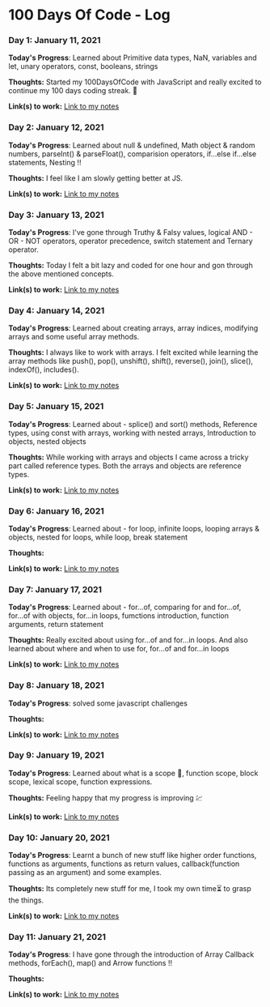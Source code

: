 # 100 Days Of Code - Log

### Day 1: January 11, 2021

**Today's Progress**: Learned about Primitive data types, NaN, variables and let, unary operators, const, booleans, strings

**Thoughts:** Started my 100DaysOfCode with JavaScript and really excited to continue my 100 days coding streak. 💖

**Link(s) to work:** [Link to my notes](https://www.notion.so/DAY-1-b0023daac94c4a0abb54e3ec5df55054)

### Day 2: January 12, 2021

**Today's Progress**: Learned about null & undefined, Math object & random numbers, parseInt() & parseFloat(), comparision operators, if...else if...else statements, Nesting !!

**Thoughts:** I feel like I am slowly getting better at JS.

**Link(s) to work:** [Link to my notes](https://www.notion.so/Day-2-2283059e87b84ae3b7744f4402bb5a3e)


### Day 3: January 13, 2021

**Today's Progress**: I've gone through Truthy & Falsy values, logical AND - OR - NOT operators, operator precedence, switch statement and Ternary operator.

**Thoughts:** Today I felt a bit lazy and coded for one hour and gon through the above mentioned concepts.

**Link(s) to work:** [Link to my notes](https://www.notion.so/Day-3-7ca3b3d5c8b84a36b6ef0cdd3a0b925d)


### Day 4: January 14, 2021

**Today's Progress**: Learned about creating arrays, array indices, modifying arrays and some useful array methods.

**Thoughts:** I always like to work with arrays. I felt excited while learning the array methods like push(), pop(), unshift(), shift(), reverse(), join(), slice(), indexOf(), includes().

**Link(s) to work:** [Link to my notes](https://www.notion.so/Day-4-49611ff2b78a4dfb8397c5c2479430e1)


### Day 5: January 15, 2021

**Today's Progress**: Learned about - splice() and sort() methods, Reference types, using const with arrays, working with nested arrays, Introduction to objects, nested objects

**Thoughts:** While working with arrays and objects I came across a tricky part called reference types. Both the arrays and objects are reference types.

**Link(s) to work:** [Link to my notes](https://www.notion.so/Day-5-b97e9d6ed43c4fe0a168822986547479)


### Day 6: January 16, 2021

**Today's Progress**: Learned about - for loop, infinite loops, looping arrays & objects, nested for loops, while loop, break statement

**Thoughts:** 

**Link(s) to work:** [Link to my notes](https://www.notion.so/Day-6-1e645b6042cc4a7090ebf4c2adc887ab)


### Day 7: January 17, 2021

**Today's Progress**: Learned about - for...of, comparing for and for...of, for...of with objects, for...in loops, fumctions introduction, function arguments, return statement

**Thoughts:** Really excited about using for...of and for...in loops. And also learned about where and when to use for, for...of and for...in loops

**Link(s) to work:** [Link to my notes](https://www.notion.so/Day-7-48fe97b3b095412dac895a07d84e5f68)


### Day 8: January 18, 2021

**Today's Progress**: solved some javascript challenges

**Thoughts:** 

**Link(s) to work:** [Link to my notes](https://github.com/veerendranath0312/JavaScript-Challenges/blob/main/script.js)


### Day 9: January 19, 2021

**Today's Progress**: Learned about what is a scope 🤔, function scope, block scope, lexical scope, function expressions.

**Thoughts:** Feeling happy that my progress is improving 💹

**Link(s) to work:** [Link to my notes](https://www.notion.so/Day-9-ddc3ee59c65b4e6395a9de9c387d156e)


### Day 10: January 20, 2021

**Today's Progress**: Learnt a bunch of new stuff like higher order functions, functions as arguments, functions as return values, callback(function passing as an argument) and some examples.

**Thoughts:** Its completely new stuff for me, I took my own time⏳ to grasp the things. 

**Link(s) to work:** [Link to my notes](https://www.notion.so/Day-10-fc2bf019ac9843b2afc15536763dfa6b)


### Day 11: January 21, 2021

**Today's Progress**: I have gone through the introduction of Array Callback methods, forEach(), map() and Arrow functions !!

**Thoughts:**  

**Link(s) to work:** [Link to my notes](https://www.notion.so/Day-11-7ca2a85c07524f84a8b40ecf5c0a80fe)

